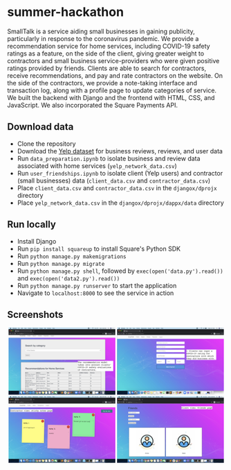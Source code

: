# summer-hackathon
SmallTalk is a service aiding small businesses in gaining publicity, particularly in response to the coronavirus pandemic. We provide a recommendation service for home services, including COVID-19 safety ratings as a feature, on the side of the client, giving greater weight to contractors and small business service-providers who were given positive ratings provided by friends. Clients are able to search for contractors, receive recommendations, and pay and rate contractors on the website. On the side of the contractors, we provide a note-taking interface and transaction log, along with a profile page to update categories of service. We built the backend with Django and the frontend with HTML, CSS, and JavaScript. We also incorporated the Square Payments API.

## Download data
* Clone the repository
* Download the [Yelp dataset](https://www.yelp.com/dataset) for business reviews, reviews, and user data 
* Run `data_preparation.ipynb` to isolate business and review data associated with home services (`yelp_network_data.csv`)
* Run `user_friendships.ipynb` to isolate client (Yelp users) and contractor (small businesses) data (`client_data.csv` and `contractor_data.csv`)
* Place `client_data.csv` and `contractor_data.csv` in the `djangox/dprojx` directory
* Place `yelp_network_data.csv` in the `djangox/dprojx/dappx/data` directory 

## Run locally
* Install Django
* Run `pip install squareup` to install Square's Python SDK
* Run `python manage.py makemigrations`
* Run `python manage.py migrate`
* Run `python manage.py shell`, followed by `exec(open('data.py').read())` and `exec(open('data2.py').read())`
* Run `python manage.py runserver` to start the application
* Navigate to `localhost:8000` to see the service in action

## Screenshots
<p align="center">
  <img src="screenshots/recommendations_display.png" width="49%">
  <img src="screenshots/payments_ratings_page.png" width="49%">
  <img src="screenshots/notes_page.png" width="49%">
  <img src="screenshots/friends_page.png" width="49%">
</p>

